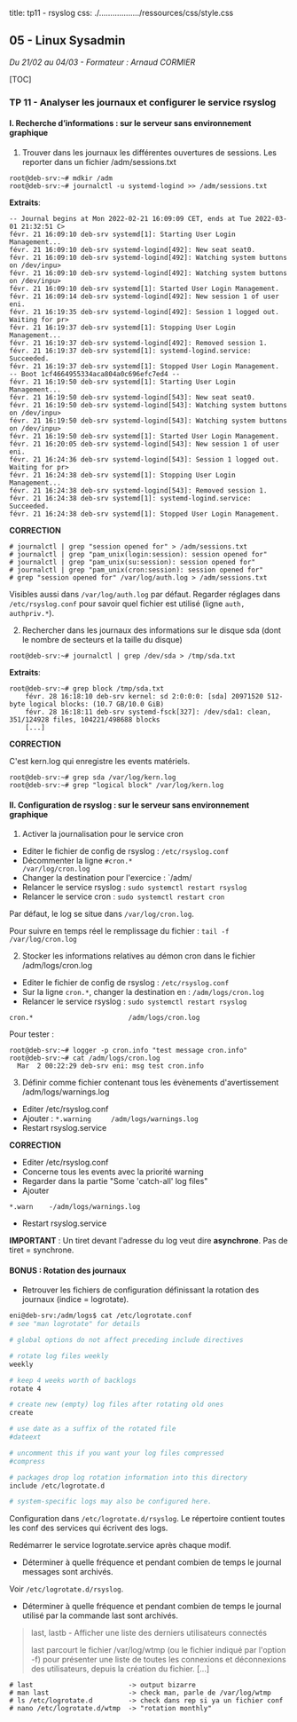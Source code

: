 title: tp11 - rsyslog
css: ./................../ressources/css/style.css

## 05 - Linux Sysadmin
*Du 21/02 au 04/03 - Formateur : Arnaud CORMIER*

[TOC]

### TP 11 - Analyser les journaux et configurer le service rsyslog
#### I. Recherche d’informations : sur le serveur sans environnement graphique

1. Trouver dans les journaux les différentes ouvertures de sessions. Les reporter dans un fichier /adm/sessions.txt

```
root@deb-srv:~# mdkir /adm
root@deb-srv:~# journalctl -u systemd-logind >> /adm/sessions.txt
```

**Extraits**:

```
-- Journal begins at Mon 2022-02-21 16:09:09 CET, ends at Tue 2022-03-01 21:32:51 C>
févr. 21 16:09:10 deb-srv systemd[1]: Starting User Login Management...
févr. 21 16:09:10 deb-srv systemd-logind[492]: New seat seat0.
févr. 21 16:09:10 deb-srv systemd-logind[492]: Watching system buttons on /dev/inpu>
févr. 21 16:09:10 deb-srv systemd-logind[492]: Watching system buttons on /dev/inpu>
févr. 21 16:09:10 deb-srv systemd[1]: Started User Login Management.
févr. 21 16:09:14 deb-srv systemd-logind[492]: New session 1 of user eni.
févr. 21 16:19:35 deb-srv systemd-logind[492]: Session 1 logged out. Waiting for pr>
févr. 21 16:19:37 deb-srv systemd[1]: Stopping User Login Management...
févr. 21 16:19:37 deb-srv systemd-logind[492]: Removed session 1.
févr. 21 16:19:37 deb-srv systemd[1]: systemd-logind.service: Succeeded.
févr. 21 16:19:37 deb-srv systemd[1]: Stopped User Login Management.
-- Boot 1cf4664955334aca804a0c696efc7ed4 --
févr. 21 16:19:50 deb-srv systemd[1]: Starting User Login Management...
févr. 21 16:19:50 deb-srv systemd-logind[543]: New seat seat0.
févr. 21 16:19:50 deb-srv systemd-logind[543]: Watching system buttons on /dev/inpu>
févr. 21 16:19:50 deb-srv systemd-logind[543]: Watching system buttons on /dev/inpu>
févr. 21 16:19:50 deb-srv systemd[1]: Started User Login Management.
févr. 21 16:20:05 deb-srv systemd-logind[543]: New session 1 of user eni.
févr. 21 16:24:36 deb-srv systemd-logind[543]: Session 1 logged out. Waiting for pr>
févr. 21 16:24:38 deb-srv systemd[1]: Stopping User Login Management...
févr. 21 16:24:38 deb-srv systemd-logind[543]: Removed session 1.
févr. 21 16:24:38 deb-srv systemd[1]: systemd-logind.service: Succeeded.
févr. 21 16:24:38 deb-srv systemd[1]: Stopped User Login Management.
```

**CORRECTION**

```
# journalctl | grep "session opened for" > /adm/sessions.txt
# journalctl | grep "pam_unix(login:session): session opened for"
# journalctl | grep "pam_unix(su:session): session opened for"
# journalctl | grep "pam_unix(cron:session): session opened for"
# grep "session opened for" /var/log/auth.log > /adm/sessions.txt
```

Visibles aussi dans `/var/log/auth.log` par défaut. Regarder réglages dans `/etc/rsyslog.conf` pour savoir quel fichier est utilisé (ligne `auth, authpriv.*`).


2. Rechercher dans les journaux des informations sur le disque sda (dont le nombre de secteurs et la taille du disque)

```
root@deb-srv:~# journalctl | grep /dev/sda > /tmp/sda.txt
```

**Extraits**:

```
root@deb-srv:~# grep block /tmp/sda.txt
	févr. 28 16:18:10 deb-srv kernel: sd 2:0:0:0: [sda] 20971520 512-byte logical blocks: (10.7 GB/10.0 GiB)
	févr. 28 16:18:11 deb-srv systemd-fsck[327]: /dev/sda1: clean, 351/124928 files, 104221/498688 blocks
	[...]
```

**CORRECTION**

C'est kern.log qui enregistre les events matériels.

```
root@deb-srv:~# grep sda /var/log/kern.log 
root@deb-srv:~# grep "logical block" /var/log/kern.log 
```


#### II. Configuration de rsyslog : sur le serveur sans environnement graphique

1. Activer la journalisation pour le service cron

- Editer le fichier de config de rsyslog : `/etc/rsyslog.conf`
- Décommenter la ligne `#cron.*                         /var/log/cron.log`
- Changer la destination pour l'exercice : `/adm/
- Relancer le service rsyslog : `sudo systemctl restart rsyslog`
- Relancer le service cron    : `sudo systemctl restart cron`

Par défaut, le log se situe dans `/var/log/cron.log`.

Pour suivre en temps réel le remplissage du fichier : `tail -f /var/log/cron.log`


2. Stocker les informations relatives au démon cron dans le fichier /adm/logs/cron.log

- Editer le fichier de config de rsyslog : `/etc/rsyslog.conf`
- Sur la ligne `cron.*`, changer la destination en : `/adm/logs/cron.log`
- Relancer le service rsyslog : `sudo systemctl restart rsyslog`

```
cron.*                        /adm/logs/cron.log
```

Pour tester :

```
root@deb-srv:~# logger -p cron.info "test message cron.info"
root@deb-srv:~# cat /adm/logs/cron.log
  Mar  2 00:22:29 deb-srv eni: msg test cron.info
```

3. Définir comme fichier contenant tous les évènements d'avertissement /adm/logs/warnings.log

- Editer /etc/rsyslog.conf
- Ajouter : `*.warning     /adm/logs/warnings.log`
- Restart rsyslog.service

**CORRECTION**

- Editer /etc/rsyslog.conf
- Concerne tous les events avec la priorité warning
- Regarder dans la partie "Some 'catch-all' log files"
- Ajouter
```
*.warn    -/adm/logs/warnings.log
```
- Restart rsyslog.service


**IMPORTANT** : Un tiret devant l'adresse du log veut dire **asynchrone**. Pas de tiret = synchrone.

#### BONUS : Rotation des journaux

- Retrouver les fichiers de configuration définissant la rotation des journaux (indice = logrotate).

```bash
eni@deb-srv:/adm/logs$ cat /etc/logrotate.conf 
# see "man logrotate" for details

# global options do not affect preceding include directives

# rotate log files weekly
weekly

# keep 4 weeks worth of backlogs
rotate 4

# create new (empty) log files after rotating old ones
create

# use date as a suffix of the rotated file
#dateext

# uncomment this if you want your log files compressed
#compress

# packages drop log rotation information into this directory
include /etc/logrotate.d

# system-specific logs may also be configured here.
```

Configuration dans `/etc/logrotate.d/rsyslog`. Le répertoire contient toutes les conf des services qui écrivent des logs.

Redémarrer le service logrotate.service après chaque modif.

- Déterminer à quelle fréquence et pendant combien de temps le journal messages sont archivés.

Voir `/etc/logrotate.d/rsyslog`. 

- Déterminer à quelle fréquence et pendant combien de temps le journal utilisé par la commande last sont archivés.


> last, lastb - Afficher une liste des derniers utilisateurs connectés
> 
> last  parcourt  le  fichier /var/log/wtmp (ou le fichier indiqué par l'option -f) pour présenter une liste de toutes les connexions et déconnexions des  utilisateurs,  depuis la création du fichier. [...]

```
# last                        -> output bizarre
# man last                    -> check man, parle de /var/log/wtmp
# ls /etc/logrotate.d         -> check dans rep si ya un fichier conf
# nano /etc/logrotate.d/wtmp  -> "rotation monthly"
```

<link rel="stylesheet" type="text/css" href="................../ressources/css/bootstrap.min.css">
<link rel="stylesheet" type="text/css" href="................../ressources/css/style.css">
